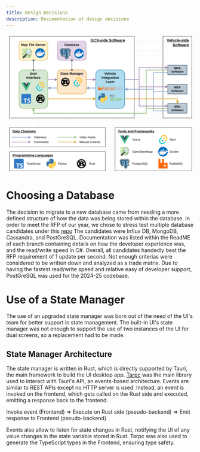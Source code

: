```yaml
---
title: Design Decisions
description: Documentation of design decisions
---
```


![GCS Architecture](./assets/GCS-Architecture.png)


# Choosing a Database
The decision to migrate to a new database came from needing a more defined structure of how the data was being stored within the database. 
In order to meet the RFP of our year, we chose to stress test multiple database candidates under this [repo](https://github.com/ngcp-project/database-trade-study)
The candidates were Influx DB, MongoDB, Cassandra, and PostGreSQL.
Documentation was listed within the ReadME of each branch containing details on how the developer experience was, and the read/write speed in C#.
Overall, all candidates handedly beat the RFP requirement of 1 update per second. Not enough criterias were considered to be written down and analyzed as a trade matrix.
Due to having the fastest read/write speed and relative easy of developer support, PostGreSQL was used for the 2024-25 codebase.

# Use of a State Manager
The use of an upgraded state manager was born out of the need of the UI's team for better support in state management. 
The built-in UI's state manager was not enough to support the use of two instances of the UI for dual screens, so a replacement had to be made.

## State Manager Architecture
The state manager is written in Rust, which is directly supported by Tauri, the main framework to build the UI desktop app.
[Tarpc](https://github.com/google/tarpc) was the main library used to interact with Tauri's API, an events-based architecture.
Events are similar to REST APIs except no HTTP server is used. Instead, an event is invoked on the frontend, which gets called on the Rust side and executed, emitting a response back to the frontend.

Invoke event (Frontend) => Execute on Rust side (pseudo-backend) => Emit response to Frontend (pseudo-backend)

Events also allow to listen for state changes in Rust, notifying the UI of any value changes in the state variable stored in Rust. 
Tarpc was also used to generate the TypeScript types in the Frontend, ensuring type safety.
